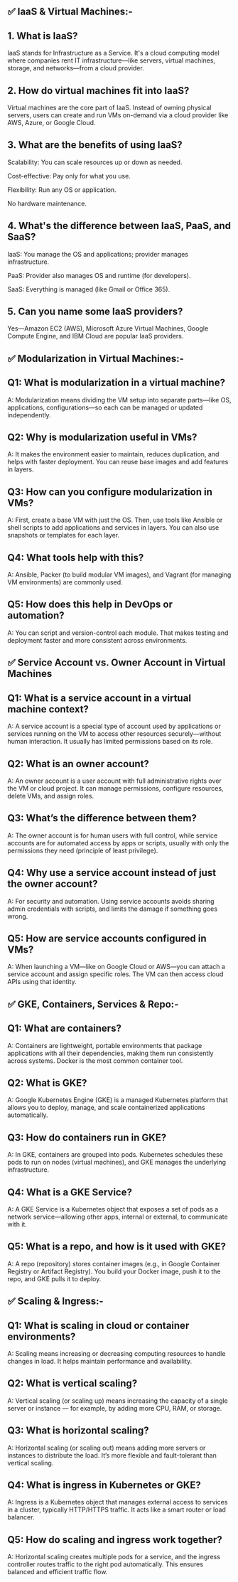 ## ✅ IaaS & Virtual Machines:-

## 1. What is IaaS?

IaaS stands for Infrastructure as a Service. It's a cloud computing model where companies rent IT infrastructure—like servers, virtual machines, storage, and networks—from a cloud provider.

## 2. How do virtual machines fit into IaaS?

Virtual machines are the core part of IaaS. Instead of owning physical servers, users can create and run VMs on-demand via a cloud provider like AWS, Azure, or Google Cloud.

## 3. What are the benefits of using IaaS?

Scalability: You can scale resources up or down as needed.

Cost-effective: Pay only for what you use.

Flexibility: Run any OS or application.

No hardware maintenance.

## 4. What's the difference between IaaS, PaaS, and SaaS?

IaaS: You manage the OS and applications; provider manages infrastructure.

PaaS: Provider also manages OS and runtime (for developers).

SaaS: Everything is managed (like Gmail or Office 365).

## 5. Can you name some IaaS providers?

Yes—Amazon EC2 (AWS), Microsoft Azure Virtual Machines, Google Compute Engine, and IBM Cloud are popular IaaS providers.


## ✅ Modularization in Virtual Machines:-

## Q1: What is modularization in a virtual machine?

A: Modularization means dividing the VM setup into separate parts—like OS, applications, configurations—so each can be managed or updated independently.

## Q2: Why is modularization useful in VMs?

A: It makes the environment easier to maintain, reduces duplication, and helps with faster deployment. You can reuse base images and add features in layers.

## Q3: How can you configure modularization in VMs?

A: First, create a base VM with just the OS. Then, use tools like Ansible or shell scripts to add applications and services in layers. You can also use snapshots or templates for each layer.


## Q4: What tools help with this?

A: Ansible, Packer (to build modular VM images), and Vagrant (for managing VM environments) are commonly used.

## Q5: How does this help in DevOps or automation?

A: You can script and version-control each module. That makes testing and deployment faster and more consistent across environments.


## ✅ Service Account vs. Owner Account in Virtual Machines

## Q1: What is a service account in a virtual machine context?
A: A service account is a special type of account used by applications or services running on the VM to access other resources securely—without human interaction. It usually has limited permissions based on its role.

## Q2: What is an owner account?
A: An owner account is a user account with full administrative rights over the VM or cloud project. It can manage permissions, configure resources, delete VMs, and assign roles.

## Q3: What’s the difference between them?
A: The owner account is for human users with full control, while service accounts are for automated access by apps or scripts, usually with only the permissions they need (principle of least privilege).

## Q4: Why use a service account instead of just the owner account?
A: For security and automation. Using service accounts avoids sharing admin credentials with scripts, and limits the damage if something goes wrong.

## Q5: How are service accounts configured in VMs?
A: When launching a VM—like on Google Cloud or AWS—you can attach a service account and assign specific roles. The VM can then access cloud APIs using that identity.

## ✅ GKE, Containers, Services & Repo:-

## Q1: What are containers?
A: Containers are lightweight, portable environments that package applications with all their dependencies, making them run consistently across systems. Docker is the most common container tool.

## Q2: What is GKE?
A: Google Kubernetes Engine (GKE) is a managed Kubernetes platform that allows you to deploy, manage, and scale containerized applications automatically.

## Q3: How do containers run in GKE?
A: In GKE, containers are grouped into pods. Kubernetes schedules these pods to run on nodes (virtual machines), and GKE manages the underlying infrastructure.

## Q4: What is a GKE Service?
A: A GKE Service is a Kubernetes object that exposes a set of pods as a network service—allowing other apps, internal or external, to communicate with it.

## Q5: What is a repo, and how is it used with GKE?
A: A repo (repository) stores container images (e.g., in Google Container Registry or Artifact Registry). You build your Docker image, push it to the repo, and GKE pulls it to deploy.

## ✅ Scaling & Ingress:-

## Q1: What is scaling in cloud or container environments?
A: Scaling means increasing or decreasing computing resources to handle changes in load. It helps maintain performance and availability.

## Q2: What is vertical scaling?
A: Vertical scaling (or scaling up) means increasing the capacity of a single server or instance — for example, by adding more CPU, RAM, or storage.

## Q3: What is horizontal scaling?
A: Horizontal scaling (or scaling out) means adding more servers or instances to distribute the load. It’s more flexible and fault-tolerant than vertical scaling.

## Q4: What is ingress in Kubernetes or GKE?
A: Ingress is a Kubernetes object that manages external access to services in a cluster, typically HTTP/HTTPS traffic. It acts like a smart router or load balancer.

## Q5: How do scaling and ingress work together?
A: Horizontal scaling creates multiple pods for a service, and the ingress controller routes traffic to the right pod automatically. This ensures balanced and efficient traffic flow.
